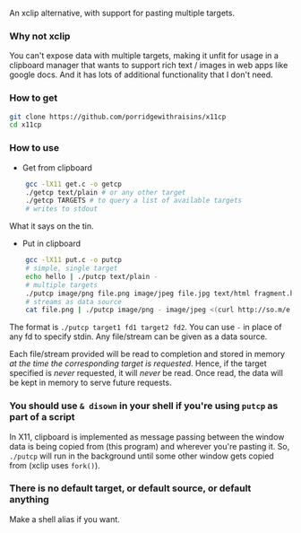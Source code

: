An xclip alternative, with support for pasting multiple targets.

### Why not xclip

You can't expose data with multiple targets, making it unfit for usage in a clipboard manager that wants to support rich text / images in web apps like google docs. And it has lots of additional functionality that I don't need.

### How to get
```bash
git clone https://github.com/porridgewithraisins/x11cp
cd x11cp
```

### How to use

- Get from clipboard

```bash
    gcc -lX11 get.c -o getcp
    ./getcp text/plain # or any other target
    ./getcp TARGETS # to query a list of available targets
    # writes to stdout
```

What it says on the tin.

- Put in clipboard

```bash
    gcc -lX11 put.c -o putcp
    # simple, single target
    echo hello | ./putcp text/plain -
    # multiple targets
    ./putcp image/png file.png image/jpeg file.jpg text/html fragment.html
    # streams as data source
    cat file.png | ./putcp image/png - image/jpeg <(curl http://so.m/e.jpg) - text/html <(cat file.html | awk ... | grep ... | cut ...)
```

The format is
`./putcp target1 fd1 target2 fd2`. You can use `-` in place of any fd to specify stdin. Any file/stream can be given as a data source.

Each file/stream provided will be read to completion and stored in memory _at the time the corresponding target is requested_. Hence, if the target specified is _never_ requested, it will _never_ be read. Once read, the data will be kept in memory to serve future requests.

### You should use `& disown` in your shell if you're using `putcp` as part of a script

In X11, clipboard is implemented as message passing between the window data is being copied from (this program) and wherever you're pasting it. So, `./putcp` will run in the background until some other window gets copied from (xclip uses `fork()`).

### There is no default target, or default source, or default anything

Make a shell alias if you want.
